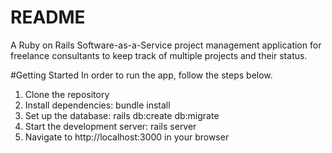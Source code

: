 # README

A Ruby on Rails Software-as-a-Service project management application for freelance consultants to keep track of multiple projects and their status.


#Getting Started
In order to run the app, follow the steps below.

1. Clone the repository
2. Install dependencies: bundle install
3. Set up the database: rails db:create db:migrate
4. Start the development server: rails server
5. Navigate to http://localhost:3000 in your browser

